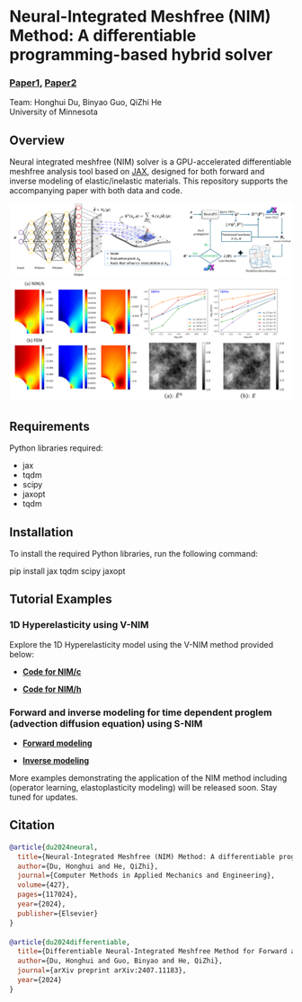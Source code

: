 # Neural-Integrated Meshfree (NIM) Method: A differentiable programming-based hybrid solver

### [Paper1](https://www.sciencedirect.com/science/article/pii/S0045782524002809), [Paper2](https://arxiv.org/abs/2407.11183)

Team: Honghui Du, Binyao Guo, QiZhi He <br>
University of Minnesota<br>

## Overview
Neural integrated meshfree (NIM) solver is a GPU-accelerated differentiable meshfree analysis tool based on [JAX](https://github.com/jax-ml/jax), designed for both forward and inverse modeling of elastic/inelastic materials. This repository supports the accompanying paper with both data and code.

![NIM](docs/architecture.png)
![example](docs/result_example.png)

## Requirements
Python libraries required:
- jax
- tqdm
- scipy
- jaxopt
- tqdm

## Installation
To install the required Python libraries, run the following command:

pip install jax tqdm scipy jaxopt

## Tutorial Examples

### 1D Hyperelasticity using V-NIM
Explore the 1D Hyperelasticity model using the V-NIM method provided below:
- **[Code for NIM/c](1D_hyperelasticity/NIM-C_1D_hyperelasticity_Tutorial.ipynb)**

- **[Code for NIM/h](1D_hyperelasticity/NIM-H_1D_hyperelasticity_Tutorial.ipynb)**

### Forward and inverse modeling for time dependent proglem (advection diffusion equation) using S-NIM

- **[Forward modeling](Advection_diffusion_equation_forward/JAX_SNIM_ADE_forward.py)**

- **[Inverse modeling](Advection_diffusion_equation_inverse/JAX_SNIM_ADE_inverse.py)**

More examples demonstrating the application of the NIM method including (operator learning, elastoplasticity modeling) will be released soon. Stay tuned for updates.

## Citation

```bibtex
@article{du2024neural,
  title={Neural-Integrated Meshfree (NIM) Method: A differentiable programming-based hybrid solver for computational mechanics},
  author={Du, Honghui and He, QiZhi},
  journal={Computer Methods in Applied Mechanics and Engineering},
  volume={427},
  pages={117024},
  year={2024},
  publisher={Elsevier}
}

@article{du2024differentiable,
  title={Differentiable Neural-Integrated Meshfree Method for Forward and Inverse Modeling of Finite Strain Hyperelasticity},
  author={Du, Honghui and Guo, Binyao and He, QiZhi},
  journal={arXiv preprint arXiv:2407.11183},
  year={2024}
}

```
